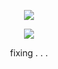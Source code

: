 
<div align="center">
  
![](https://komarev.com/ghpvc/?username=Luthervonivory&color=blue)

![](![image](https://github.com/user-attachments/assets/c62c904e-d421-49d4-ad8f-96e85ea42c6c)
)

fixing . . .
